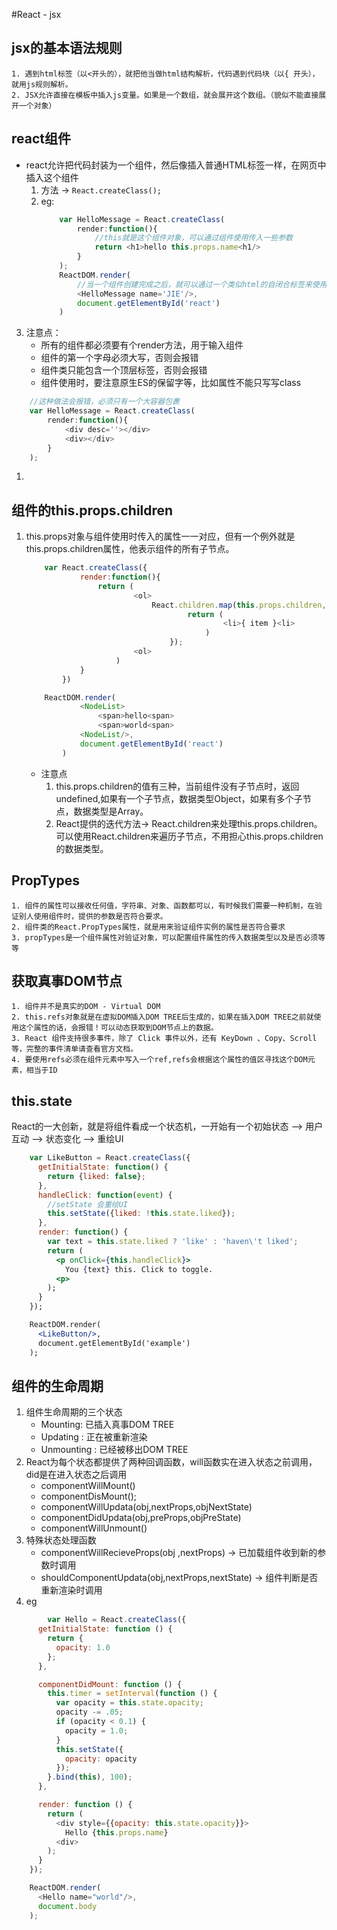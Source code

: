 #React - jsx

## jsx的基本语法规则
	1. 遇到html标签（以<开头的），就把他当做html结构解析，代码遇到代码块（以{ 开头），就用js规则解析。
	2. JSX允许直接在模板中插入js变量。如果是一个数组，就会展开这个数组。（貌似不能直接展开一个对象）

## react组件
+ react允许把代码封装为一个组件，然后像插入普通HTML标签一样，在网页中插入这个组件
	1. 方法 -> `React.createClass();`
	2. eg:
		```js
			var HelloMessage = React.createClass(
				render:function(){
					//this就是这个组件对象，可以通过组件使用传入一些参数
					return <h1>hello this.props.name<h1/>
				}
			);
			ReactDOM.render(
				//当一个组件创建完成之后，就可以通过一个类似html的自闭合标签来使用，可以通过属性的方法把值传到组件对象中的props属性中。
				<HelloMessage name='JIE'/>,
				document.getElementById('react')
			)
		```
3.  注意点：
	+ 所有的组件都必须要有个render方法，用于输入组件
	+ 组件的第一个字母必须大写，否则会报错
	+ 组件类只能包含一个顶层标签，否则会报错
	+ 组件使用时，要注意原生ES的保留字等，比如属性不能只写写class
```js
	//这种做法会报错，必须只有一个大容器包裹
	var HelloMessage = React.createClass(
		render:function(){
			<div desc=''></div>
			<div></div>
		}
	);
```
1.
## 组件的this.props.children
1. this.props对象与组件使用时传入的属性一一对应，但有一个例外就是this.props.children属性，他表示组件的所有子节点。
	```js
		var React.createClass({
				render:function(){
					return (
							<ol>
								React.children.map(this.props.children,function(item){
										return (
												<li>{ item }<li>
											)
									});
							<ol>
						)
				}
			})

		ReactDOM.render(
				<NodeList>
					<span>hello<span>
					<span>world<span>
				<NodeList/>,
				document.getElementById('react')
			)
	```
	* 注意点
		1. this.props.children的值有三种，当前组件没有子节点时，返回undefined,如果有一个子节点，数据类型Object，如果有多个子节点，数据类型是Array。
		2. React提供的迭代方法-> React.children来处理this.props.children。可以使用React.children来遍历子节点，不用担心this.props.children的数据类型。

## PropTypes
	1. 组件的属性可以接收任何值，字符串、对象、函数都可以，有时候我们需要一种机制，在验证别人使用组件时，提供的参数是否符合要求。
	2. 组件类的React.PropTypes属性，就是用来验证组件实例的属性是否符合要求
	3. propTypes是一个组件属性对验证对象，可以配置组件属性的传入数据类型以及是否必须等等

## 获取真事DOM节点
	1. 组件并不是真实的DOM - Virtual DOM
	2. this.refs对象就是在虚拟DOM插入DOM TREE后生成的，如果在插入DOM TREE之前就使用这个属性的话，会报错！可以动态获取到DOM节点上的数据。
	3. React 组件支持很多事件，除了 Click 事件以外，还有 KeyDown 、Copy、Scroll 等，完整的事件清单请查看官方文档。
	4. 要使用refs必须在组件元素中写入一个ref,refs会根据这个属性的值区寻找这个DOM元素，相当于ID

## this.state
React的一大创新，就是将组件看成一个状态机，一开始有一个初始状态 --> 用户互动 --> 状态变化 --> 重绘UI

```jsx
	var LikeButton = React.createClass({
	  getInitialState: function() {
	    return {liked: false};
	  },
	  handleClick: function(event) {
		//setState 会重绘UI
	    this.setState({liked: !this.state.liked});
	  },
	  render: function() {
	    var text = this.state.liked ? 'like' : 'haven\'t liked';
	    return (
	      <p onClick={this.handleClick}>
	        You {text} this. Click to toggle.
	      <p>
	    );
	  }
	});

	ReactDOM.render(
	  <LikeButton/>,
	  document.getElementById('example')
	);
```
## 组件的生命周期
1. 组件生命周期的三个状态
	+ Mounting: 已插入真事DOM TREE
	+ Updating : 正在被重新渲染
	+ Unmounting : 已经被移出DOM TREE
2. React为每个状态都提供了两种回调函数，will函数实在进入状态之前调用，did是在进入状态之后调用
	+ componentWillMount()
	+ componentDisMount();
	+ componentWillUpdata(obj,nextProps,objNextState)
	+ componentDidUpdata(obj,preProps,objPreState)
	+ componentWillUnmount()
3. 特殊状态处理函数
	+ componentWillRecieveProps(obj ,nextProps) -> 已加载组件收到新的参数时调用
	+ shouldComponentUpdata(obj,nextProps,nextState) -> 组件判断是否重新渲染时调用
4. eg
```javascript
		var Hello = React.createClass({
	  getInitialState: function () {
	    return {
	      opacity: 1.0
	    };
	  },

	  componentDidMount: function () {
	    this.timer = setInterval(function () {
	      var opacity = this.state.opacity;
	      opacity -= .05;
	      if (opacity < 0.1) {
	        opacity = 1.0;
	      }
	      this.setState({
	        opacity: opacity
	      });
	    }.bind(this), 100);
	  },

	  render: function () {
	    return (
	      <div style={{opacity: this.state.opacity}}>
	        Hello {this.props.name}
	      <div>
	    );
	  }
	});

	ReactDOM.render(
	  <Hello name="world"/>,
	  document.body
	);
``` 



